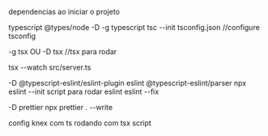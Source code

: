 dependencias ao iniciar o projeto

typescript @types/node -D
-g typescript
tsc --init tsconfig.json //configure tsconfig

-g tsx OU -D tsx //tsx para rodar

tsx --watch src/server.ts

-D @typescript-eslint/eslint-plugin eslint @typescript-eslint/parser
npx eslint --init
script para rodar
eslint
eslint --fix

-D prettier
npx prettier . --write


config knex com ts
rodando com tsx script 